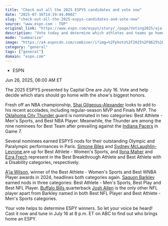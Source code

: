```yaml
---
title: "Check out all the 2025 ESPYS candidates and vote now"
date: "2025-07-16T14:19:44.000Z"
slug: "check-out-all-the-2025-espys-candidates-and-vote-now"
source: "www.espn.com - TOP"
original_link: "https://www.espn.com/espys/story/_/page/Voting2025/aja-wilson-josh-allen-more-vote-2025-espys-winners"
description: "Vote today and determine which athletes and teams go home with an ESPY."
mode: "summarize"
image: "https://a4.espncdn.com/combiner/i?img=%2Fphoto%2F2025%2F0625%2Fr1510985_608x342_16%2D9.png"
category: "general"
tags: ["general"]
domain: "espn.com"
---
```

<div id="readability-page-1" class="page"><div><div><ul><li><p>ESPN</p></li></ul><p><span>Jun 26, 2025, 06:00 AM ET</span></p></div><p>The 2025 ESPYS presented by Capital One are July 16. Vote and help decide which stars should go home with the show's biggest honors.</p><p>Fresh off an NBA championship, <a href="https://www.espn.com/nba/player/_/id/4278073/shai-gilgeous-alexander">Shai Gilgeous-Alexander</a> looks to add to his recent accolades, including regular-season MVP and Finals MVP. The <a href="https://www.espn.com/nba/team/_/name/okc/oklahoma-city-thunder">Oklahoma City Thunder </a>guard is nominated in two categories: Best Athlete - Men's Sports, and Best NBA Player. Meanwhile, the Thunder are among the nine nominees for Best Team after prevailing against the <a href="https://www.espn.com/nba/team/_/name/ind/indiana-pacers">Indiana Pacers</a> in Game 7.</p><p>Several nominees earned ESPYS nods for their outstanding Olympic and Paralympic performances in Paris. <a href="https://www.teamusa.com/profiles/simone-biles">Simone Biles</a> and <a href="http://teamusa.com/profiles/sydney-mclaughlin-levrone">Sydney McLaughlin-Levrone </a>are up for Best Athlete - Women's Sports, and <a href="https://www.teamusa.com/profiles/ilona-maher-1118568">Ilona Maher</a> and <a href="https://www.espn.com/college-sports/story?_slug_=paralympian-ezra-frech-track-field-first-season-usc&amp;id=45647323">Ezra Frech</a> represent in the Best Breakthrough Athlete and Best Athlete with a Disability categories, respectively.</p><p><a href="https://www.espn.com/wnba/player/_/id/3149391/aja-wilson">A'ja Wilson</a>, winner of the Best Athlete - Women's Sports and Best WNBA Player awards in 2024, headlines both categories again. <a href="https://www.espn.com/nfl/player/_/id/3929630/saquon-barkley">Saquon Barkley</a> earned nods in three categories: Best Athlete - Men's Sports, Best Play and Best NFL Player. <a href="https://www.espn.com/nfl/team/_/name/buf/buffalo-bills">Buffalo Bills </a>quarterback <a href="https://www.espn.com/nfl/player/_/id/3918298/josh-allen">Josh Allen</a> is the only other NFL player apart from Barkley named in both Best NFL Player and Best Athlete - Men's Sports categories.</p><p>Your vote helps to determine ESPY winners. So let your voice be heard! Cast it now and tune in July 16 at 8 p.m. ET on ABC to find out who brings home an ESPY.</p>
</div></div>